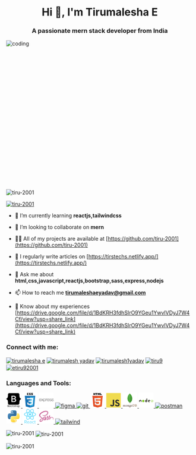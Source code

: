 <h1 align="center">Hi 👋, I'm Tirumalesha E</h1>
<h3 align="center">A passionate mern stack developer from India</h3>
<img  align="right" src="https://techcrunch.com/wp-content/uploads/2015/04/codecode.jpg" width="100%"  height="400px" alt="coding"/>

<p align="left"> <img src="https://komarev.com/ghpvc/?username=tiru-2001&label=Profile%20views&color=0e75b6&style=flat" alt="tiru-2001" /> </p>

<p align="left"> <a href="https://github.com/ryo-ma/github-profile-trophy"><img src="https://github-profile-trophy.vercel.app/?username=tiru-2001" alt="tiru-2001" /></a> </p>

- 🌱 I’m currently learning **reactjs,tailwindcss**

- 👯 I’m looking to collaborate on **mern**

- 👨‍💻 All of my projects are available at [https://github.com/tiru-2001](https://github.com/tiru-2001)

- 📝 I regularly write articles on [https://tirstechs.netlify.app/](https://tirstechs.netlify.app/)

- 💬 Ask me about **html,css,javascript,reactjs,bootstrap,sass,express,nodejs**

- 📫 How to reach me **tirumaleshaeyadav@gmail.com**

- 📄 Know about my experiences [https://drive.google.com/file/d/1BdKRH3fdhSIrO9YGeu1YwvlVDyJ7W4Cf/view?usp=share_link](https://drive.google.com/file/d/1BdKRH3fdhSIrO9YGeu1YwvlVDyJ7W4Cf/view?usp=share_link)

<h3 align="left">Connect with me:</h3>
<p align="left">
<a href="https://linkedin.com/in/tirumalesha e" target="blank"><img align="center" src="https://raw.githubusercontent.com/rahuldkjain/github-profile-readme-generator/master/src/images/icons/Social/linked-in-alt.svg" alt="tirumalesha e" height="30" width="40" /></a>
<a href="https://fb.com/tirumalesh yadav" target="blank"><img align="center" src="https://raw.githubusercontent.com/rahuldkjain/github-profile-readme-generator/master/src/images/icons/Social/facebook.svg" alt="tirumalesh yadav" height="30" width="40" /></a>
<a href="https://instagram.com/tirumalesh1yadav" target="blank"><img align="center" src="https://raw.githubusercontent.com/rahuldkjain/github-profile-readme-generator/master/src/images/icons/Social/instagram.svg" alt="tirumalesh1yadav" height="30" width="40" /></a>
<a href="https://www.leetcode.com/tiru9" target="blank"><img align="center" src="https://raw.githubusercontent.com/rahuldkjain/github-profile-readme-generator/master/src/images/icons/Social/leet-code.svg" alt="tiru9" height="30" width="40" /></a>
<a href="https://auth.geeksforgeeks.org/user/etiru92001" target="blank"><img align="center" src="https://raw.githubusercontent.com/rahuldkjain/github-profile-readme-generator/master/src/images/icons/Social/geeks-for-geeks.svg" alt="etiru92001" height="30" width="40" /></a>
</p>

<h3 align="left">Languages and Tools:</h3>
<p align="left"> <a href="https://getbootstrap.com" target="_blank" rel="noreferrer"> <img src="https://raw.githubusercontent.com/devicons/devicon/master/icons/bootstrap/bootstrap-plain-wordmark.svg" alt="bootstrap" width="40" height="40"/> </a> <a href="https://www.w3schools.com/css/" target="_blank" rel="noreferrer"> <img src="https://raw.githubusercontent.com/devicons/devicon/master/icons/css3/css3-original-wordmark.svg" alt="css3" width="40" height="40"/> </a> <a href="https://expressjs.com" target="_blank" rel="noreferrer"> <img src="https://raw.githubusercontent.com/devicons/devicon/master/icons/express/express-original-wordmark.svg" alt="express" width="40" height="40"/> </a> <a href="https://www.figma.com/" target="_blank" rel="noreferrer"> <img src="https://www.vectorlogo.zone/logos/figma/figma-icon.svg" alt="figma" width="40" height="40"/> </a> <a href="https://git-scm.com/" target="_blank" rel="noreferrer"> <img src="https://www.vectorlogo.zone/logos/git-scm/git-scm-icon.svg" alt="git" width="40" height="40"/> </a> <a href="https://www.w3.org/html/" target="_blank" rel="noreferrer"> <img src="https://raw.githubusercontent.com/devicons/devicon/master/icons/html5/html5-original-wordmark.svg" alt="html5" width="40" height="40"/> </a> <a href="https://developer.mozilla.org/en-US/docs/Web/JavaScript" target="_blank" rel="noreferrer"> <img src="https://raw.githubusercontent.com/devicons/devicon/master/icons/javascript/javascript-original.svg" alt="javascript" width="40" height="40"/> </a> <a href="https://www.mongodb.com/" target="_blank" rel="noreferrer"> <img src="https://raw.githubusercontent.com/devicons/devicon/master/icons/mongodb/mongodb-original-wordmark.svg" alt="mongodb" width="40" height="40"/> </a> <a href="https://nodejs.org" target="_blank" rel="noreferrer"> <img src="https://raw.githubusercontent.com/devicons/devicon/master/icons/nodejs/nodejs-original-wordmark.svg" alt="nodejs" width="40" height="40"/> </a> <a href="https://postman.com" target="_blank" rel="noreferrer"> <img src="https://www.vectorlogo.zone/logos/getpostman/getpostman-icon.svg" alt="postman" width="40" height="40"/> </a> <a href="https://www.python.org" target="_blank" rel="noreferrer"> <img src="https://raw.githubusercontent.com/devicons/devicon/master/icons/python/python-original.svg" alt="python" width="40" height="40"/> </a> <a href="https://reactjs.org/" target="_blank" rel="noreferrer"> <img src="https://raw.githubusercontent.com/devicons/devicon/master/icons/react/react-original-wordmark.svg" alt="react" width="40" height="40"/> </a> <a href="https://sass-lang.com" target="_blank" rel="noreferrer"> <img src="https://raw.githubusercontent.com/devicons/devicon/master/icons/sass/sass-original.svg" alt="sass" width="40" height="40"/> </a> <a href="https://tailwindcss.com/" target="_blank" rel="noreferrer"> <img src="https://www.vectorlogo.zone/logos/tailwindcss/tailwindcss-icon.svg" alt="tailwind" width="40" height="40"/> </a> </p>

<p><img align="left" src="https://github-readme-stats.vercel.app/api/top-langs?username=tiru-2001&show_icons=true&locale=en&layout=compact" alt="tiru-2001" /></p>

<p>&nbsp;<img align="center" src="https://github-readme-stats.vercel.app/api?username=tiru-2001&show_icons=true&locale=en" alt="tiru-2001" /></p>

<p><img align="center" src="https://github-readme-streak-stats.herokuapp.com/?user=tiru-2001&" alt="tiru-2001" /></p>
